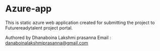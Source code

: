 # Azure-app
This is static azure web application created for submitting the project to Futurereadytalent project portal.

Authored by Dhanaboina Lakshmi prasanna
Email : danaboinalakshmiprasanna@gmail.com
